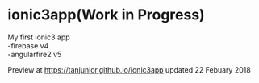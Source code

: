# ionic3app(Work in Progress)
My first ionic3 app
<br>-firebase v4
<br>-angularfire2 v5

Preview at https://tanjunior.github.io/ionic3app updated 22 Febuary 2018
